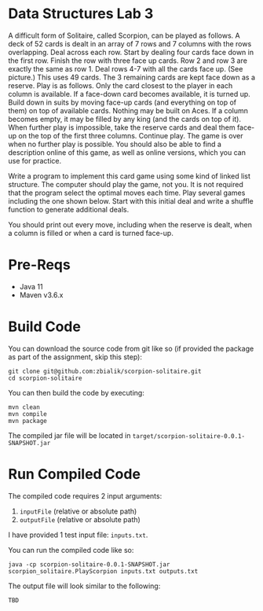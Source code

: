 # Data Structures Lab 3

A difficult form of Solitaire, called Scorpion, can be played as follows.  A deck of 52 cards is dealt in an array of 7 rows and 7 columns with the rows overlapping. Deal across each row. Start by dealing four cards face down in the first row. Finish the row with three face up cards. Row 2 and row 3 are exactly the same as row 1. Deal rows 4-7 with all the cards face up. (See picture.) This uses 49 cards.  The 3 remaining cards are kept face down as a reserve. Play is as follows. Only the card closest to the player in each column is available.  If a face-down card becomes available, it is turned up.  Build down in suits by moving face-up cards (and everything on top of them) on top of available cards.  Nothing may be built on Aces.  If a column becomes empty, it may be filled by any king (and the cards on top of it). When further play is impossible, take the reserve cards and deal them face-up on the top of the first three columns. Continue play. The game is over when no further play is possible.  You should also be able to find a description online of this game, as well as online versions, which you can use for practice.

Write a program to implement this card game using some kind of linked list structure.  The computer should play the game, not you.  It is not required that the program select the optimal moves each time. Play several games including the one shown below. Start with this initial deal and write a shuffle function to generate additional deals.

You should print out every move, including when the reserve is dealt, when a column is filled or when a card is turned face-up.  

# Pre-Reqs
* Java 11
* Maven v3.6.x

# Build Code

You can download the source code from git like so (if provided the package as part of the assignment, skip this step):

```
git clone git@github.com:zbialik/scorpion-solitaire.git
cd scorpion-solitaire
```

You can then build the code by executing:

```
mvn clean
mvn compile
mvn package
```

The compiled jar file will be located in `target/scorpion-solitaire-0.0.1-SNAPSHOT.jar`


# Run Compiled Code

The compiled code requires 2 input arguments:
1. `inputFile` (relative or absolute path)
2. `outputFile` (relative or absolute path)

I have provided 1 test input file: `inputs.txt`.

You can run the compiled code like so:

```
java -cp scorpion-solitaire-0.0.1-SNAPSHOT.jar scorpion_solitaire.PlayScorpion inputs.txt outputs.txt
```

The output file will look similar to the following:

```
TBD
```
